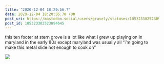 ```yaml
---
title: "2020-12-04 18:20:56.7"
date: 2020-12-04 18:20:56.70 +00
post_uri: https://mastodon.social/users/gravely/statuses/105323302523894645
post_id: 105323302523894645
---
```

this ten footer at stern grove is a lot like what i grew up playing on in maryland in the early 80s except maryland was usually all “i’m going to make this metal slide hot enough to cook on”


![](/images/105323302277398421.jpg)

